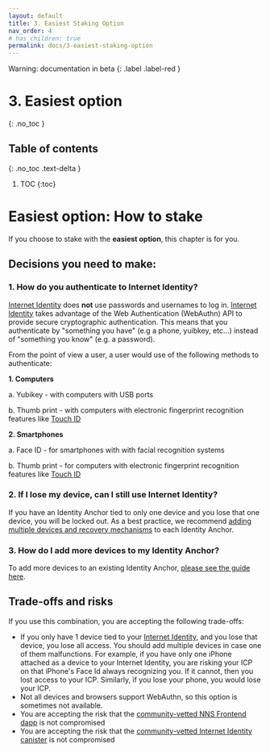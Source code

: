 ```yaml
---
layout: default
title: 3. Easiest Staking Option
nav_order: 4
# has_children: true
permalink: docs/3-easiest-staking-option
---
```

Warning: documentation in beta
{: .label .label-red }

# 3. Easiest option
{: .no_toc }

## Table of contents
{: .no_toc .text-delta }

1. TOC
{:toc}

# Easiest option: How to stake

If you choose to stake with the **easiest option**, this chapter is for you.

## Decisions you need to make:

### 1. How do you authenticate to Internet Identity?

[Internet Identity](https://identity.ic0.app/) does **not** use passwords and usernames to log in. [Internet Identity](https://identity.ic0.app/) takes advantage of the Web Authentication (WebAuthn) API to provide secure cryptographic authentication. This means that you authenticate by "something you have" (e.g a phone, yuibkey, etc...) instead of "something you know" (e.g. a password).

From the point of view a user, a user would use of the following methods to authenticate:

**1. Computers**

a. Yubikey 
    - with computers with USB ports

b. Thumb print 
    - with computers with electronic fingerprint recognition features like [Touch ID](https://en.wikipedia.org/wiki/Touch_ID)

**2. Smartphones**

a. Face ID 
    - for smartphones with with facial recognition systems

b. Thumb print 
    - for  computers with electronic fingerprint recognition features like [Touch ID](https://en.wikipedia.org/wiki/Touch_ID)

### 2. If I lose my device, can I still use Internet Identity?

If you have an Identity Anchor tied to only one device and you lose that one device, you will be locked out. As a best practice, we recommend [adding multiple devices and recovery mechanisms](https://sdk.dfinity.org/docs/ic-identity-guide/auth-how-to.html) to each Identity Anchor.

### 3. How do I add more devices to my Identity Anchor?

To add more devices to an existing Identity Anchor, [please see the guide here](https://sdk.dfinity.org/docs/ic-identity-guide/auth-how-to.html#_add_a_device).

## Trade-offs and risks

If you use this combination, you are accepting the following trade-offs:

* If you only have 1 device tied to your [Internet Identity](https://identity.ic0.app/), and you lose that device, you lose all access. You should add multiple devices in case one of them malfunctions. For example, if you have only one iPhone attached as a device to your Internet Identity, you are risking your ICP on that iPhone's Face Id always recognizing you. If it cannot, then you lost access to your ICP. Similarly, if you lose your phone, you would lose your ICP.
* Not all devices and browsers support WebAuthn, so this option is sometimes not available.
* You are accepting the risk that the [community-vetted NNS Frontend dapp](https://github.com/dfinity/nns-dapp) is not compromised
* You are accepting the risk that the [community-vetted Internet Identity canister](https://medium.com/dfinity/verifying-the-internet-identity-code-a-walkthrough-c1dd7a53f883) is not compromised
